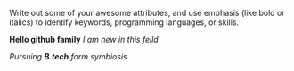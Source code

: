 Write out some of your awesome attributes, and use emphasis (like bold or italics) to identify keywords, programming languages, or skills. 

__Hello github family__
_I am new in this feild_

_Pursuing **B.tech** form symbiosis_
